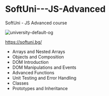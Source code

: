 # SoftUni---JS-Advanced
SoftUni - JS Advanced course

![university-default-og](https://github.com/PetarMirchev/SoftUni---JS-Advanced/assets/73035495/6b55b2fc-fead-45e9-846f-2fd458f45763)

https://softuni.bg/

* Arrays and Nested Arrays
* Objects and Composition
* DOM Introduction
* DOM Manipulations and Events
* Advanced Functions
* Unit Testing and Error Handling
* Classes
* Prototypes and Inheritance

